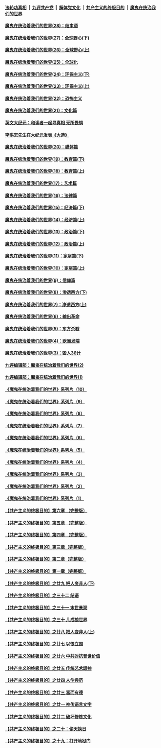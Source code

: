####  [法轮功真相](../../../../basic/blob/master/README.md?t=04161302) &nbsp;|&nbsp; [九评共产党](../../../../9ping.md/blob/master/README.md?t=04161302) &nbsp;|&nbsp; [解体党文化](../../../../jtdwh.md/blob/master/README.md?t=04161302)  &nbsp;|&nbsp; [共产主义的终极目的](../../../../gczydzjmd.md/blob/master/README.md?t=04161302) &nbsp;|&nbsp; [魔鬼在统治我们的世界](../../../../mgztzwmdsj.md/blob/master/README.md?t=04161302) 

#### [魔鬼在统治着我们的世界(28)：结束语](../pages/nsc422/n10936246.md?t=04161302) 

#### [魔鬼在统治着我们的世界(27)：全球野心(下)](../pages/nsc422/n10928319.md?t=04161302) 

#### [魔鬼在统治着我们的世界(26)：全球野心(上)](../pages/nsc422/n10900318.md?t=04161302) 

#### [魔鬼在统治着我们的世界(25)：全球化](../pages/nsc422/n10788205.md?t=04161302) 

#### [魔鬼在统治着我们的世界(24)：环保主义(下)](../pages/nsc422/n10695307.md?t=04161302) 

#### [魔鬼在统治着我们的世界(23)：环保主义(上)](../pages/nsc422/n10688613.md?t=04161302) 

#### [魔鬼在统治着我们的世界(22)：恐怖主义](../pages/nsc422/n10614727.md?t=04161302) 

#### [魔鬼在统治着我们的世界(21)：文化篇](../pages/nsc422/n10597706.md?t=04161302) 

#### [英文大纪元：和读者一起寻真相 无所畏惧](../pages/nsc422/n12542027.md?t=04161302) 

#### [李洪志先生在大纪元发表《大选》](../pages/nsc422/n12534746.md?t=04161302) 

#### [魔鬼在统治着我们的世界(20)：媒体篇](../pages/nsc422/n10586579.md?t=04161302) 

#### [魔鬼在统治着我们的世界(19)：教育篇(下)](../pages/nsc422/n10564808.md?t=04161302) 

#### [魔鬼在统治着我们的世界(18)：教育篇(上)](../pages/nsc422/n10526970.md?t=04161302) 

#### [魔鬼在统治着我们的世界(17)：艺术篇](../pages/nsc422/n10499093.md?t=04161302) 

#### [魔鬼在统治着我们的世界(16)：法律篇](../pages/nsc422/n10485969.md?t=04161302) 

#### [魔鬼在统治着我们的世界(15)：经济篇(下)](../pages/nsc422/n10469975.md?t=04161302) 

#### [魔鬼在统治着我们的世界(14)：经济篇(上)](../pages/nsc422/n10457370.md?t=04161302) 

#### [魔鬼在统治着我们的世界(13)：政治篇(下)](../pages/nsc422/n10448270.md?t=04161302) 

#### [魔鬼在统治着我们的世界(12)：政治篇(上)](../pages/nsc422/n10444576.md?t=04161302) 

#### [魔鬼在统治着我们的世界(11)：家庭篇(下)](../pages/nsc422/n10440961.md?t=04161302) 

#### [魔鬼在统治着我们的世界(10)：家庭篇(上)](../pages/nsc422/n10435448.md?t=04161302) 

#### [魔鬼在统治着我们的世界(9)：信仰篇](../pages/nsc422/n10432159.md?t=04161302) 

#### [魔鬼在统治着我们的世界(8)：渗透西方(下)](../pages/nsc422/n10429603.md?t=04161302) 

#### [魔鬼在统治着我们的世界(7)：渗透西方(上)](../pages/nsc422/n10426013.md?t=04161302) 

#### [魔鬼在统治着我们的世界(6)：输出革命](../pages/nsc422/n10421536.md?t=04161302) 

#### [魔鬼在统治着我们的世界(5)：东方杀戮](../pages/nsc422/n10417707.md?t=04161302) 

#### [魔鬼在统治着我们的世界(4)：欧洲发端](../pages/nsc422/n10414890.md?t=04161302) 

#### [魔鬼在统治着我们的世界(3)：毁人36计](../pages/nsc422/n10411583.md?t=04161302) 

#### [九评编辑部：魔鬼在统治着我们的世界(2)](../pages/nsc422/n10410036.md?t=04161302) 

#### [九评编辑部：魔鬼在统治着我们的世界(1)](../pages/nsc422/n10406825.md?t=04161302) 

#### [《魔鬼在统治着我们的世界》系列片（10）](../pages/nsc422/n12292670.md?t=04161302) 

#### [《魔鬼在统治着我们的世界》系列片（9）](../pages/nsc422/n12290859.md?t=04161302) 

#### [《魔鬼在统治着我们的世界》系列片（8）](../pages/nsc422/n12287445.md?t=04161302) 

#### [《魔鬼在统治着我们的世界》系列片（7）](../pages/nsc422/n12283425.md?t=04161302) 

#### [《魔鬼在统治着我们的世界》系列片（6）](../pages/nsc422/n12282314.md?t=04161302) 

#### [《魔鬼在统治着我们的世界》系列片（5）](../pages/nsc422/n12281419.md?t=04161302) 

#### [《魔鬼在统治着我们的世界》系列片（4）](../pages/nsc422/n12274024.md?t=04161302) 

#### [《魔鬼在统治着我们的世界》系列片（3）](../pages/nsc422/n12271322.md?t=04161302) 

#### [《魔鬼在统治着我们的世界》系列片（2）](../pages/nsc422/n12269049.md?t=04161302) 

#### [《魔鬼在统治着我们的世界》系列片（1）](../pages/nsc422/n12267575.md?t=04161302) 

#### [【共产主义的终极目的】第六章 （完整版）](../pages/nsc422/n11428913.md?t=04161302) 

#### [【共产主义的终极目的】第五章 （完整版）](../pages/nsc422/n11428912.md?t=04161302) 

#### [【共产主义的终极目的】第四章 （完整版）](../pages/nsc422/n11428907.md?t=04161302) 

#### [【共产主义的终极目的】第三章（完整版）](../pages/nsc422/n11428848.md?t=04161302) 

#### [【共产主义的终极目的】第二章（完整版）](../pages/nsc422/n11428831.md?t=04161302) 

#### [【共产主义的终极目的】第一章（完整版）](../pages/nsc422/n11417651.md?t=04161302) 

#### [【共产主义的终极目的】之廿九 把人变非人(下)](../pages/nsc422/n11344140.md?t=04161302) 

#### [【共产主义的终极目的】之三十二 结语](../pages/nsc422/n11360535.md?t=04161302) 

#### [【共产主义的终极目的】之三十一 末世景观](../pages/nsc422/n11351129.md?t=04161302) 

#### [【共产主义的终极目的】之三十 几成狼世界](../pages/nsc422/n11348280.md?t=04161302) 

#### [【共产主义的终极目的】之廿八 把人变非人(上)](../pages/nsc422/n11340492.md?t=04161302) 

#### [【共产主义的终极目的】之廿七 以恨立国](../pages/nsc422/n11336944.md?t=04161302) 

#### [【共产主义的终极目的】之廿六 中共对抗普世价值](../pages/nsc422/n11324785.md?t=04161302) 

#### [【共产主义的终极目的】之廿五 传统艺术颂神](../pages/nsc422/n11296396.md?t=04161302) 

#### [【共产主义的终极目的】之廿四 人伦典范](../pages/nsc422/n11296397.md?t=04161302) 

#### [【共产主义的终极目的】之廿三 富而有德](../pages/nsc422/n11283598.md?t=04161302) 

#### [【共产主义的终极目的】之廿一 神传语言文字](../pages/nsc422/n11263265.md?t=04161302) 

#### [【共产主义的终极目的】之廿二 破坏修炼文化](../pages/nsc422/n11245728.md?t=04161302) 

#### [【共产主义的终极目的】之二十：偷天换日](../pages/nsc422/n11238846.md?t=04161302) 

#### [【共产主义的终极目的】之十九：打开地狱门](../pages/nsc422/n11206376.md?t=04161302) 

